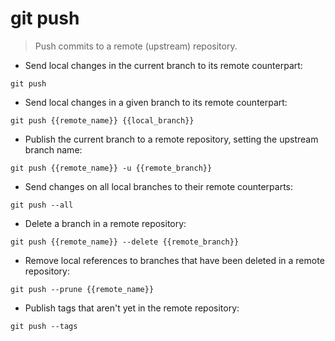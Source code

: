 # git push

> Push commits to a remote (upstream) repository.

- Send local changes in the current branch to its remote counterpart:

`git push`

- Send local changes in a given branch to its remote counterpart:

`git push {{remote_name}} {{local_branch}}`

- Publish the current branch to a remote repository, setting the upstream branch name:

`git push {{remote_name}} -u {{remote_branch}}`

- Send changes on all local branches to their remote counterparts:

`git push --all`

- Delete a branch in a remote repository:

`git push {{remote_name}} --delete {{remote_branch}}`

- Remove local references to branches that have been deleted in a remote repository:

`git push --prune {{remote_name}}`

- Publish tags that aren't yet in the remote repository:

`git push --tags`
